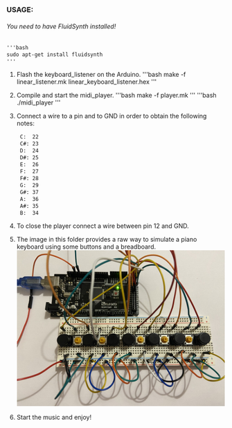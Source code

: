### USAGE:
###### You need to have FluidSynth installed!
    '''bash
    sudo apt-get install fluidsynth
    '''

1. Flash the keyboard_listener on the Arduino.
    '''bash
    make -f linear_listener.mk linear_keyboard_listener.hex
    '''

2. Compile and start the midi_player.
    '''bash
    make -f player.mk
    '''
    '''bash
    ./midi_player
    '''

3. Connect a wire to a pin and to GND in order to obtain the following notes:

        C:  22
        C#: 23
        D:  24
        D#: 25
        E:  26
        F:  27
        F#: 28
        G:  29
        G#: 37
        A:  36
        A#: 35
        B:  34

4. To close the player connect a wire between pin 12 and GND.

5. The image in this folder provides a raw way to simulate a piano keyboard using some buttons and a breadboard.
    ![Piano Keyboard](images/piano_keyboard.jpg)

6. Start the music and enjoy!
